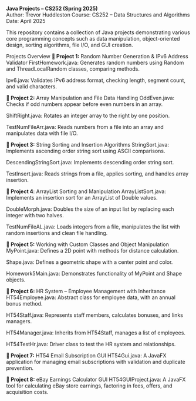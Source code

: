 **Java Projects – CS252 (Spring 2025)** <br>
Author: Trevor Huddleston
Course: CS252 – Data Structures and Algorithms
Date: April 2025

This repository contains a collection of Java projects demonstrating various core programming concepts such as data manipulation, object-oriented design, sorting algorithms, file I/O, and GUI creation.

Projects Overview
**📁 Project 1:** Random Number Generation & IPv6 Address Validator
FirstHomework.java: Generates random numbers using Random and ThreadLocalRandom classes, comparing methods.

Ipv6.java: Validates IPv6 address format, checking length, segment count, and valid characters.

**📁 Project 2:** Array Manipulation and File Data Handling
OddEven.java: Checks if odd numbers appear before even numbers in an array.

ShiftRight.java: Rotates an integer array to the right by one position.

TestNumFileArr.java: Reads numbers from a file into an array and manipulates data with file I/O.

**📁 Project 3:** String Sorting and Insertion Algorithms
StringSort.java: Implements ascending order string sort using ASCII comparisons.

DescendingStringSort.java: Implements descending order string sort.

TestInsert.java: Reads strings from a file, applies sorting, and handles array insertion.

**📁 Project 4**: ArrayList Sorting and Manipulation
ArrayListSort.java: Implements an insertion sort for an ArrayList of Double values.

DoubleMorph.java: Doubles the size of an input list by replacing each integer with two halves.

TestNumFileAL.java: Loads integers from a file, manipulates the list with random insertions and clean file handling.

**📁 Project 5:** Working with Custom Classes and Object Manipulation
MyPoint.java: Defines a 2D point with methods for distance calculation.

Shape.java: Defines a geometric shape with a center point and color.

Homework5Main.java: Demonstrates functionality of MyPoint and Shape objects.

**📁 Project 6:** HR System – Employee Management with Inheritance
HT54Employee.java: Abstract class for employee data, with an annual bonus method.

HT54Staff.java: Represents staff members, calculates bonuses, and links managers.

HT54Manager.java: Inherits from HT54Staff, manages a list of employees.

HT54TestHr.java: Driver class to test the HR system and relationships.

**📁 Project 7:** HT54 Email Subscription GUI
HT54Gui.java: A JavaFX application for managing email subscriptions with validation and duplicate prevention.

**📁 Project 8:** eBay Earnings Calculator GUI
HT54GUIProject.java: A JavaFX tool for calculating eBay store earnings, factoring in fees, offers, and acquisition costs.

